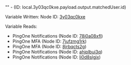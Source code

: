 "" - (ID: local.3y03qc0kxe.payload.output.matchedUser.id)

Variable Written:
Node ID: [3y03qc0kxe](../nodes/3y03qc0kxe.md)

Variable Reads:
* PingOne Notifications (Node ID: [78i0a08xfl](../nodes/78i0a08xfl.md))
* PingOne MFA (Node ID: [7jufzmg1rk](../nodes/7jufzmg1rk.md))
* PingOne MFA (Node ID: [8jrbqcts2g](../nodes/8jrbqcts2g.md))
* PingOne Notifications (Node ID: [ahjplbui3q](../nodes/ahjplbui3q.md))
* PingOne Notifications (Node ID: [li0d8slgjx](../nodes/li0d8slgjx.md))

